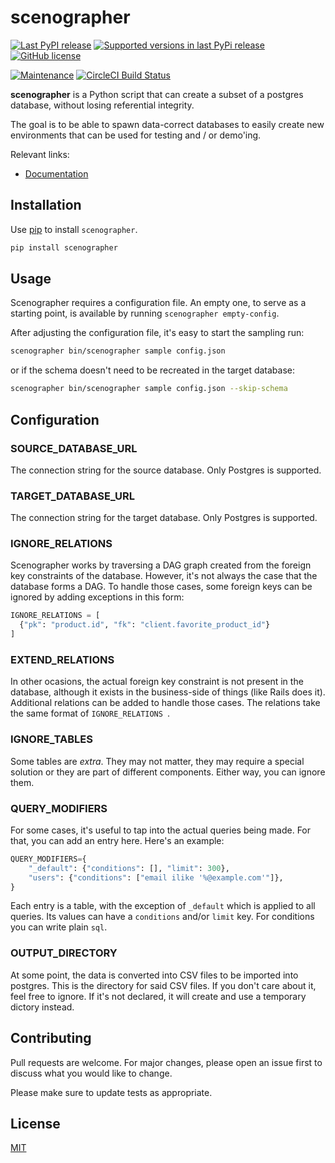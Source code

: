 # scenographer

[![Last PyPI release](https://img.shields.io/pypi/v/scenographer.svg?style=flat-square)](https://pypi.python.org/pypi/scenographer/)
[![Supported versions in last PyPi release](https://img.shields.io/pypi/pyversions/scenographer.svg?style=flat-square)](https://pypi.python.org/pypi/scenographer/)
[![GitHub license](https://img.shields.io/github/license/zyperco/scenographer.svg?style=flat-square)](https://github.com/zyperco/scenographer/blob/master/LICENSE)

[![Maintenance](https://img.shields.io/badge/Maintained%3F-yes-green.svg?style=flat-square)](https://GitHub.com/zyperco/scenographer/graphs/commit-activity)
[![CircleCI Build Status](https://circleci.com/gh/zyperco/scenographer.svg?style=svg)](https://app.circleci.com/pipelines/github/zyperco/scenographer)

**scenographer** is a Python script that can create a subset of a postgres database, without losing referential integrity.

The goal is to be able to spawn data-correct databases to easily create new environments that can be used for testing and / or demo'ing.

Relevant links:
  - [Documentation](https://zyperco.github.io/scenographer/)

## Installation

Use [pip](https://pip.pypa.io/en/stable/) to install `scenographer`.

```bash
pip install scenographer
```

## Usage

Scenographer requires a configuration file. An empty one, to serve as a starting point, is available by running `scenographer empty-config`.

After adjusting the configuration file, it's easy to start the sampling run:

```bash
scenographer bin/scenographer sample config.json
```

or if the schema doesn't need to be recreated in the target database:

```bash
scenographer bin/scenographer sample config.json --skip-schema
```

## Configuration

### SOURCE_DATABASE_URL

The connection string for the source database. Only Postgres is supported.

### TARGET_DATABASE_URL

The connection string for the target database. Only Postgres is supported.

### IGNORE_RELATIONS

Scenographer works by traversing a DAG graph created from the foreign key constraints of the database.
However, it's not always the case that the database forms a DAG. To handle those cases, some foreign keys can be ignored by adding exceptions in this form:

```python
IGNORE_RELATIONS = [
  {"pk": "product.id", "fk": "client.favorite_product_id"}
]
```

### EXTEND_RELATIONS

In other ocasions, the actual foreign key constraint is not present in the database, although it exists in the business-side of things (like Rails does it).
Additional relations can be added to handle those cases. The relations take the same format of `IGNORE_RELATIONS `.

### IGNORE_TABLES

Some tables are _extra_. They may not matter, they may require a special solution or they are part of different components. Either way, you can ignore them.

### QUERY_MODIFIERS

For some cases, it's useful to tap into the actual queries being made. For that, you can add an entry here. Here's an example:

```python
QUERY_MODIFIERS={
    "_default": {"conditions": [], "limit": 300},
    "users": {"conditions": ["email ilike '%@example.com'"]},
}
```

Each entry is a table, with the exception of `_default` which is applied to all queries. Its values can have a `conditions` and/or `limit` key. For conditions you can write plain `sql`.


### OUTPUT_DIRECTORY

At some point, the data is converted into CSV files to be imported into postgres. This is the directory for said CSV files. If you don't care about it, feel free to ignore. If it's not declared, it will create and use a temporary dictory instead.


## Contributing

Pull requests are welcome. For major changes, please open an issue first to discuss what you would like to change.

Please make sure to update tests as appropriate.

## License
[MIT](https://choosealicense.com/licenses/mit/)
